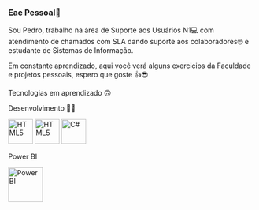 ### Eae Pessoal👋

Sou Pedro, trabalho na área de Suporte aos Usuários N1💻 com atendimento de chamados com SLA dando suporte aos colaboradores🤓 e estudante de Sistemas de Informação.

Em constante aprendizado, aqui você verá alguns exercicios da Faculdade e projetos pessoais, espero que goste 👍😎

Tecnologias em aprendizado 🙃

Desenvolvimento 👨‍💻

<img alt="HTML5" src="https://cdn-icons-png.flaticon.com/512/5968/5968267.png" width="50ox" height="50px"/>


<img alt="HTML5" src="https://cdn-icons-png.flaticon.com/512/732/732190.png" width="50ox" height="50px"/>


<img alt="C#" src="https://cdn-icons-png.flaticon.com/512/6132/6132221.png" width="50px" height="50px"/>


<p>Power BI</p>

<img alt="PowerBI" src="https://cdn-icons-png.flaticon.com/512/4882/4882942.png" width="70px" height="70px"/>










